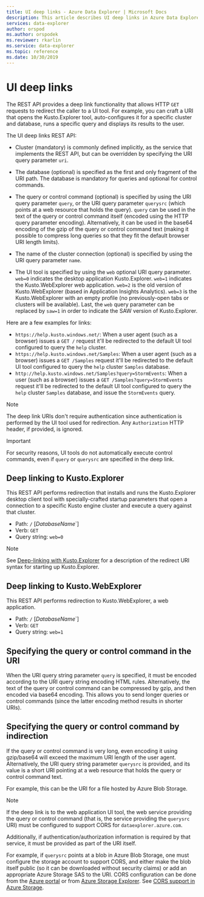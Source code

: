 ```yaml
---
title: UI deep links - Azure Data Explorer | Microsoft Docs
description: This article describes UI deep links in Azure Data Explorer.
services: data-explorer
author: orspod
ms.author: orspodek
ms.reviewer: rkarlin
ms.service: data-explorer
ms.topic: reference
ms.date: 10/30/2019
---
```

# UI deep links

The REST API provides a deep link functionality that allows HTTP `GET` requests
to redirect the caller to a UI tool. For example, you can craft a URI that opens
the Kusto.Explorer tool, auto-configures it for a specific cluster and database, runs a specific query and displays its results to the user.

The UI deep links REST API:

* Cluster (mandatory) is commonly defined implicitly, as the service that
  implements the REST API, but can be overridden by specifying the URI query
  parameter `uri`.

* The database (optional) is specified as the first and only fragment of the URI
  path. The database is mandatory for queries and optional for control commands.

* The query or control command (optional) is specified by using the
  URI query parameter `query`, or the URI query parameter `querysrc` (which
  points at a web resource that holds the query).
  `query` can be used in the text of the query or control command itself (encoded
  using the HTTP query parameter encoding). Alternatively, it can be used in the base64 encoding of the gzip of the query or control command text (making it possible to compress
  long queries so that they fit the default browser URI length limits).

* The name of the cluster connection (optional) is specified by using the
  URI query parameter `name`.

* The UI tool is specified by using the `web` optional URI query parameter.
  `web=0` indicates the desktop application Kusto.Explorer. `web=1` indicates
  the Kusto.WebExplorer web application.
`web=2` is the old version of Kusto.WebExplorer
  (based in Application Insights Analytics). `web=3` is the Kusto.WebExplorer
  with an empty profile (no previously-open tabs or clusters will be
  available). Last, the `web` query parameter can be replaced by `saw=1` in
  order to indicate the SAW version of Kusto.Explorer.

Here are a few examples for links:

* `https://help.kusto.windows.net/`: When a user agent (such as a browser) issues
  a `GET /` request it'll be redirected to the default UI tool configured
  to query the `help` cluster.
* `https://help.kusto.windows.net/Samples`: When a user agent (such as a browser) issues
  a `GET /Samples` request it'll be redirected to the default UI tool configured
  to query the `help` cluster `Samples` database.
* `http://help.kusto.windows.net/Samples?query=StormEvents`: When a user (such as a browser) issues
  a `GET /Samples?query=StormEvents` request it'll be redirected to the default UI tool configured
  to query the `help` cluster `Samples` database, and issue the `StormEvents` query.

> [!NOTE]
> The deep link URIs don't require authentication since authentication
> is performed by the UI tool used for redirection.
> Any `Authorization` HTTP header, if provided, is ignored.

> [!IMPORTANT]
> For security reasons, UI tools do not automatically execute control commands,
> even if `query` or `querysrc` are specified in the deep link.

## Deep linking to Kusto.Explorer

This REST API performs redirection that installs and runs the
Kusto.Explorer desktop client tool with specially-crafted startup
parameters that open a connection to a specific Kusto engine cluster
and execute a query against that cluster.

* Path: `/` [*DatabaseName*`]
* Verb: `GET`
* Query string: `web=0`

> [!NOTE]
> See [Deep-linking with Kusto.Explorer](../../tools/kusto-explorer-share-queries.md#deep-linking-queries) 
> for a description of the redirect URI syntax for starting up Kusto.Explorer.

## Deep linking to Kusto.WebExplorer

This REST API performs redirection to Kusto.WebExplorer, a web application.

* Path: `/` [*DatabaseName*`]
* Verb: `GET`
* Query string: `web=1`

## Specifying the query or control command in the URI

When the URI query string parameter `query` is specified, it must be encoded
according to the URI query string encoding HTML rules. Alternatively, the text of
the query or control command can be compressed by gzip, and then encoded
via base64 encoding. This allows you to send longer queries or control
commands (since the latter encoding method results in shorter URIs).

## Specifying the query or control command by indirection

If the query or control command is very long, even encoding it using gzip/base64 will exceed the maximum URI length of the user agent. Alternatively, the URI query string parameter
`querysrc` is provided, and its value is a short URI pointing at a web resource
that holds the query or control command text.

For example, this can be the URI for a file hosted by Azure Blob Storage.

> [!NOTE]
> If the deep link is to the web application UI tool, the web service providing
> the query or control command (that is, the service providing the `querysrc` URI)
> must be configured to support CORS for `dataexplorer.azure.com`.
>
> Additionally, if authentication/authorization information is required by that
> service, it must be provided as part of the URI itself.
>
> For example, if `querysrc` points at a blob in Azure Blob Storage, one must
> configure the storage account to support CORS, and either make the blob itself
> public (so it can be downloaded without security claims) or add an appropriate
> Azure Storage SAS to the URI. CORS configuration can be done from the
> [Azure portal](https://portal.azure.com/) or from
> [Azure Storage Explorer](https://azure.microsoft.com/features/storage-explorer/).
> See [CORS support in Azure Storage](https://docs.microsoft.com/rest/api/storageservices/cross-origin-resource-sharing--cors--support-for-the-azure-storage-services).

